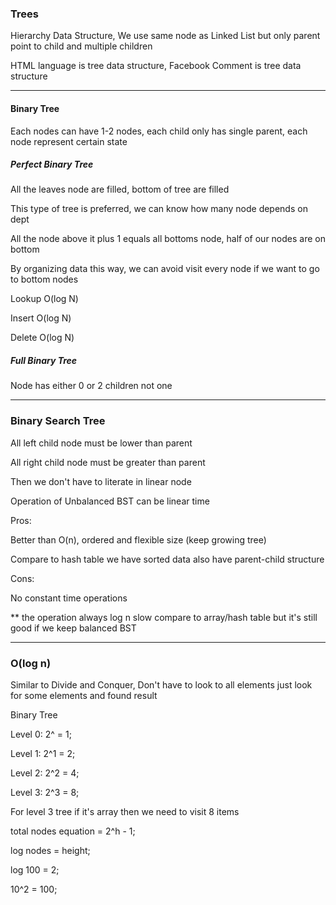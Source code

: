 ### Trees
Hierarchy Data Structure, We use same node as Linked List but only parent point to child and multiple children

HTML language is tree data structure, Facebook Comment is tree data structure

---
#### Binary Tree
Each nodes can have 1-2 nodes, each child only has single parent, each node represent certain state

##### Perfect Binary Tree
All the leaves node are filled, bottom of tree are filled

This type of tree is preferred, we can know how many node depends on dept

All the node above it plus 1 equals all bottoms node, half of our nodes are on bottom

By organizing data this way, we can avoid visit every node if we want to go to bottom nodes

Lookup O(log N)

Insert O(log N)

Delete O(log N)


##### Full Binary Tree
Node has either 0 or 2 children not one

---

### Binary Search Tree

All left child node must be lower than parent

All right child node must be greater than parent

Then we don't have to literate in linear node

Operation of Unbalanced BST can be linear time

Pros:

Better than O(n), ordered and flexible size (keep growing tree)

Compare to hash table we have sorted data also have parent-child structure

Cons:

No constant time operations

** the operation always log n slow compare to array/hash table but it's still good if we keep balanced BST



---

### O(log n)

Similar to Divide and Conquer, Don't have to look to all elements just look for some elements and found result

Binary Tree

Level 0: 2^ = 1; 

Level 1: 2^1 = 2;

Level 2: 2^2 = 4; 

Level 3: 2^3 = 8;

For level 3 tree if it's array then we need to visit 8 items

total nodes equation = 2^h - 1;

log nodes = height;

log 100 = 2;

10^2 = 100;
